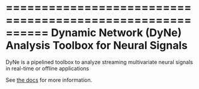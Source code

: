 ==========================================================
Dynamic Network (DyNe) Analysis Toolbox for Neural Signals
==========================================================
DyNe is a pipelined toolbox to analyze streaming multivariate neural signals
in real-time or offline applications

See [the docs](http://dyne2.readthedocs.org/en/latest/) for more information.
